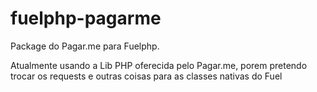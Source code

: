 fuelphp-pagarme
===============

Package do Pagar.me para Fuelphp.

Atualmente usando a Lib PHP oferecida pelo Pagar.me, porem pretendo trocar os requests e outras coisas para as classes nativas do Fuel
